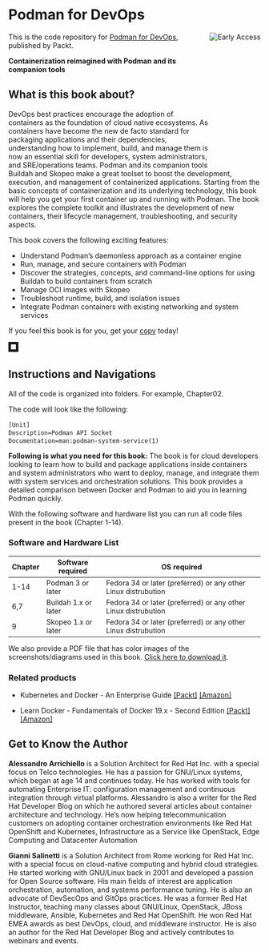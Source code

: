 # Podman for DevOps

<a href="https://www.packtpub.com/product/podman-for-devops/9781803248233?utm_source=github&utm_medium=repository&utm_campaign=9781803248233"><img src="https://static.packt-cdn.com/products/9781803248233/cover/smaller" alt="Early Access" height="256px" align="right"></a>

This is the code repository for [Podman for DevOps](https://www.packtpub.com/product/podman-for-devops/9781803248233?utm_source=github&utm_medium=repository&utm_campaign=9781803248233), published by Packt.

**Containerization reimagined with Podman and its companion tools**

## What is this book about?
DevOps best practices encourage the adoption of containers as the foundation of cloud native ecosystems. As containers have become the new de facto standard for packaging applications and their dependencies, understanding how to implement, build, and manage them is now an essential skill for developers, system administrators, and SRE/operations teams. Podman and its companion tools Buildah and Skopeo make a great toolset to boost the development, execution, and management of containerized applications. Starting from the basic concepts of containerization and its underlying technology, this book will help you get your first container up and running with Podman. The book explores the complete toolkit and illustrates the development of new containers, their lifecycle management, troubleshooting, and security aspects. 

This book covers the following exciting features:
* Understand Podman’s daemonless approach as a container engine
* Run, manage, and secure containers with Podman
* Discover the strategies, concepts, and command-line options for using Buildah to build containers from scratch
* Manage OCI images with Skopeo
* Troubleshoot runtime, build, and isolation issues
* Integrate Podman containers with existing networking and system services

If you feel this book is for you, get your [copy](https://www.amazon.com/dp/1803248238) today!

<a href="https://www.packtpub.com/?utm_source=github&utm_medium=banner&utm_campaign=GitHubBanner"><img src="https://raw.githubusercontent.com/PacktPublishing/GitHub/master/GitHub.png" 
alt="https://www.packtpub.com/" border="5" /></a>

## Instructions and Navigations
All of the code is organized into folders. For example, Chapter02.

The code will look like the following:
```
[Unit]
Description=Podman API Socket
Documentation=man:podman-system-service(1)
```

**Following is what you need for this book:**
The book is for cloud developers looking to learn how to build and package applications inside containers and system administrators who want to deploy, manage, and integrate them with system services and orchestration solutions. This book provides a detailed comparison between Docker and Podman to aid you in learning Podman quickly.

With the following software and hardware list you can run all code files present in the book (Chapter 1-14).
### Software and Hardware List
| Chapter | Software required | OS required |
| -------- | ------------------------------------ | ----------------------------------- |
| 1-14 | Podman 3 or later | Fedora 34 or later (preferred) or any other Linux distrubution |
| 6,7 | Buildah 1.x or later | Fedora 34 or later (preferred) or any other Linux distrubution |
| 9 | Skopeo 1.x or later | Fedora 34 or later (preferred) or any other Linux distrubution |

We also provide a PDF file that has color images of the screenshots/diagrams used in this book. [Click here to download it](https://static.packt-cdn.com/downloads/9781803248233_ColorImages.pdf).

### Related products
* Kubernetes and Docker - An Enterprise Guide [[Packt]](https://www.packtpub.com/product/kubernetes-and-docker-an-enterprise-guide/9781839213403?utm_source=github&utm_medium=repository&utm_campaign=9781839213403) [[Amazon]](https://www.amazon.com/dp/183921340X)

* Learn Docker - Fundamentals of Docker 19.x - Second Edition [[Packt]](https://www.packtpub.com/product/learn-docker-fundamentals-of-docker-19-x-second-edition/9781838827472?utm_source=github&utm_medium=repository&utm_campaign=9781838827472) [[Amazon]](https://www.amazon.com/dp/1838827471)

## Get to Know the Author
**Alessandro Arrichiello**
is a Solution Architect for Red Hat Inc. with a special focus on Telco technologies. He has a passion for GNU/Linux systems, which began at age 14 and continues today. He has worked with tools for automating Enterprise IT: configuration management and continuous integration through virtual platforms. Alessandro is also a writer for the Red Hat Developer Blog on which he authored several articles about container architecture and technology. He’s now helping telecommunication customers on adopting container orchestration environments like Red Hat OpenShift and Kubernetes, Infrastructure as a Service like OpenStack, Edge Computing and Datacenter Automation

**Gianni Salinetti**
is a Solution Architect from Rome working for Red Hat Inc. with a special focus on cloud-native computing and hybrid cloud strategies. He started working with GNU/Linux back in 2001 and developed a passion for Open Source software. His main fields of interest are application orchestration, automation, and systems performance tuning. He is also an advocate of DevSecOps and GitOps practices. He was a former Red Hat Instructor, teaching many classes about GNU/Linux, OpenStack, JBoss middleware, Ansible, Kubernetes and Red Hat OpenShift. He won Red Hat EMEA awards as best DevOps, cloud, and middleware instructor. He is also an author for the Red Hat Developer Blog and actively contributes to webinars and events.
